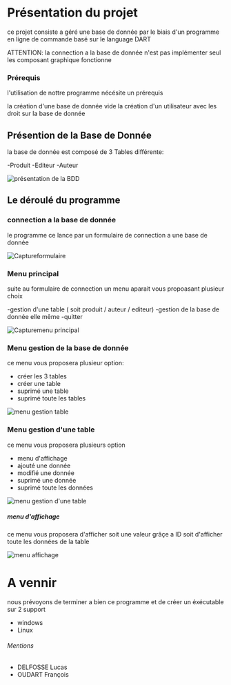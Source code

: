 <h1>Présentation du projet</h1>

ce projet consiste a géré une base de donnée par le biais d'un programme en ligne de commande basé sur le language DART

ATTENTION: la connection a la base de donnée n'est pas implémenter seul les composant graphique fonctionne

<h3>Prérequis</h3>

l'utilisation de nottre programme nécésite un prérequis

la création d'une base de donnée vide
la création d'un utilisateur avec les droit sur la base de donnée

<h2>Présention de la Base de Donnée</h2>

la base de donnée est composé de 3 Tables différente:

-Produit
-Editeur
-Auteur

![présentation de la BDD](https://user-images.githubusercontent.com/100714589/162500384-0aeea352-43f7-4bd4-812d-22f9bde5c70a.PNG)

<h2>Le déroulé du programme</h2>

<h3>connection a la base de donnée</h3>

le programme ce lance par un formulaire de connection a une base de donnée

![Captureformulaire](https://user-images.githubusercontent.com/100714589/162500445-307108a8-8f9f-4009-b92e-675943ddf235.PNG)


<h3>Menu principal</h3>

suite au formulaire de connection un menu aparait vous propoasant plusieur choix

-gestion d'une table ( soit produit / auteur / editeur)
-gestion de la base de donnée elle même
-quitter

![Capturemenu principal](https://user-images.githubusercontent.com/100714589/162500483-74ab3a2a-bc89-4fad-8bef-9a4905fa77c6.PNG)


<h3>Menu gestion de la base de donnée</h3>

ce menu vous proposera plusieur option:

- créer les 3 tables
- créer une table
- suprimé une table
- suprimé toute les tables

![menu gestion table](https://user-images.githubusercontent.com/100714589/162500581-8621a0dd-a9f6-4ada-8414-44d0aa0f5319.PNG)


<h3>Menu gestion d'une table</h3>

ce menu vous proposera plusieurs option

- menu d'affichage
- ajouté une donnée
- modifié une donnée
- suprimé une donnée
- suprimé toute les données

![menu gestion d'une table](https://user-images.githubusercontent.com/100714589/162500590-3772abcb-34ac-49eb-ad7f-09e2256389c9.PNG)


<h5>menu d'affichage</h5>

ce menu vous proposera d'afficher soit une valeur grâçe a ID soit d'afficher toute les données de la table

![menu affichage](https://user-images.githubusercontent.com/100714589/162500675-4e58198d-9ce3-49ec-a973-691e3856784d.PNG)


<h1>A vennir</h1>

nous prévoyons de terminer a bien ce programme et de créer un éxécutable sur 2 support

- windows
- Linux

<h6>Mentions</h6>

- DELFOSSE Lucas
- OUDART François
